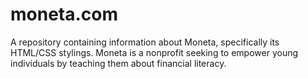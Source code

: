 # moneta.com
A repository containing information about Moneta, specifically its HTML/CSS stylings. Moneta is a nonprofit seeking to empower young individuals by teaching them about financial literacy.

 

